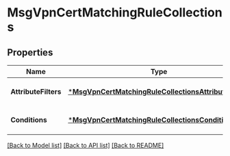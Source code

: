 # MsgVpnCertMatchingRuleCollections

## Properties
Name | Type | Description | Notes
------------ | ------------- | ------------- | -------------
**AttributeFilters** | [***MsgVpnCertMatchingRuleCollectionsAttributeFilters**](MsgVpnCertMatchingRuleCollectionsAttributeFilters.md) |  | [optional] [default to null]
**Conditions** | [***MsgVpnCertMatchingRuleCollectionsConditions**](MsgVpnCertMatchingRuleCollectionsConditions.md) |  | [optional] [default to null]

[[Back to Model list]](../README.md#documentation-for-models) [[Back to API list]](../README.md#documentation-for-api-endpoints) [[Back to README]](../README.md)

